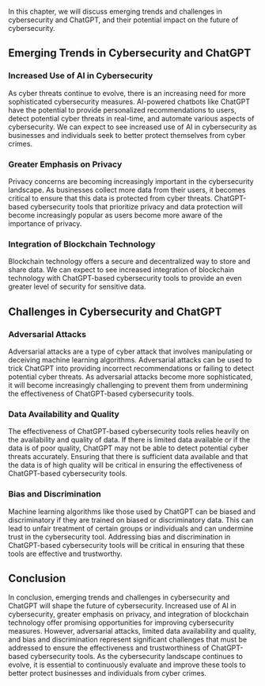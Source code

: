 

In this chapter, we will discuss emerging trends and challenges in cybersecurity and ChatGPT, and their potential impact on the future of cybersecurity.

Emerging Trends in Cybersecurity and ChatGPT
--------------------------------------------

### Increased Use of AI in Cybersecurity

As cyber threats continue to evolve, there is an increasing need for more sophisticated cybersecurity measures. AI-powered chatbots like ChatGPT have the potential to provide personalized recommendations to users, detect potential cyber threats in real-time, and automate various aspects of cybersecurity. We can expect to see increased use of AI in cybersecurity as businesses and individuals seek to better protect themselves from cyber crimes.

### Greater Emphasis on Privacy

Privacy concerns are becoming increasingly important in the cybersecurity landscape. As businesses collect more data from their users, it becomes critical to ensure that this data is protected from cyber threats. ChatGPT-based cybersecurity tools that prioritize privacy and data protection will become increasingly popular as users become more aware of the importance of privacy.

### Integration of Blockchain Technology

Blockchain technology offers a secure and decentralized way to store and share data. We can expect to see increased integration of blockchain technology with ChatGPT-based cybersecurity tools to provide an even greater level of security for sensitive data.

Challenges in Cybersecurity and ChatGPT
---------------------------------------

### Adversarial Attacks

Adversarial attacks are a type of cyber attack that involves manipulating or deceiving machine learning algorithms. Adversarial attacks can be used to trick ChatGPT into providing incorrect recommendations or failing to detect potential cyber threats. As adversarial attacks become more sophisticated, it will become increasingly challenging to prevent them from undermining the effectiveness of ChatGPT-based cybersecurity tools.

### Data Availability and Quality

The effectiveness of ChatGPT-based cybersecurity tools relies heavily on the availability and quality of data. If there is limited data available or if the data is of poor quality, ChatGPT may not be able to detect potential cyber threats accurately. Ensuring that there is sufficient data available and that the data is of high quality will be critical in ensuring the effectiveness of ChatGPT-based cybersecurity tools.

### Bias and Discrimination

Machine learning algorithms like those used by ChatGPT can be biased and discriminatory if they are trained on biased or discriminatory data. This can lead to unfair treatment of certain groups or individuals and can undermine trust in the cybersecurity tool. Addressing bias and discrimination in ChatGPT-based cybersecurity tools will be critical in ensuring that these tools are effective and trustworthy.

Conclusion
----------

In conclusion, emerging trends and challenges in cybersecurity and ChatGPT will shape the future of cybersecurity. Increased use of AI in cybersecurity, greater emphasis on privacy, and integration of blockchain technology offer promising opportunities for improving cybersecurity measures. However, adversarial attacks, limited data availability and quality, and bias and discrimination represent significant challenges that must be addressed to ensure the effectiveness and trustworthiness of ChatGPT-based cybersecurity tools. As the cybersecurity landscape continues to evolve, it is essential to continuously evaluate and improve these tools to better protect businesses and individuals from cyber crimes.
